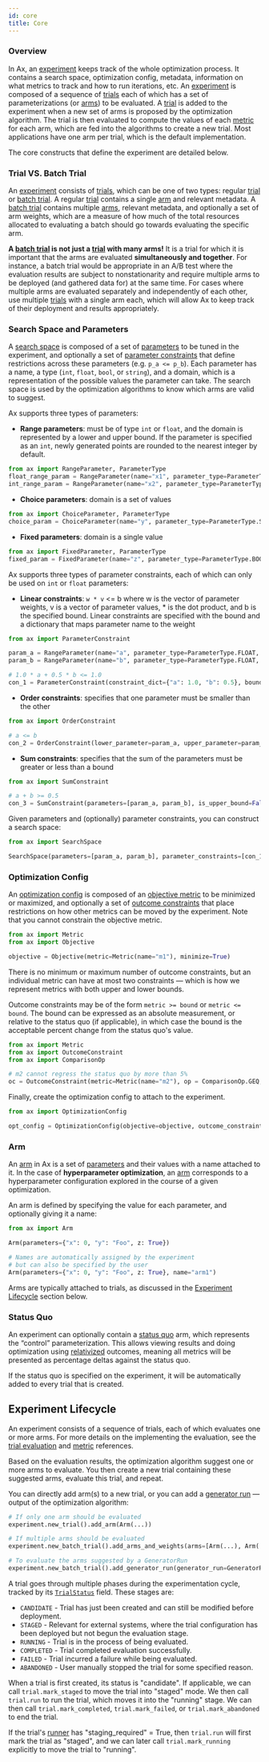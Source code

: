 ```yaml
---
id: core
title: Core
---
```


### Overview

In Ax, an [experiment](glossary.md#experiment) keeps track of the whole optimization process. It contains a search space, optimization config, metadata, information on what metrics to track and how to run iterations, etc. An [experiment](glossary.md#experiment) is composed of a sequence of [trials](glossary.md#trial) each of which has a set of parameterizations (or [arms](glossary.md#arm)) to be evaluated. A [trial](glossary.md#trial) is added to the experiment when a new set of arms is proposed by the optimization algorithm. The trial is then evaluated to compute the values of each [metric](glossary.md#metric) for each arm, which are fed into the algorithms to create a new trial. Most applications have one arm per trial, which is the default implementation.

The core constructs that define the experiment are detailed below.

### Trial VS. Batch Trial

An [experiment](glossary.md#experiment) consists of [trials](glossary.md#trial), which can be one of two types: regular [trial](glossary.md#trial) or [batch trial](glossary.md#batch-trial). A regular [trial](glossary.md#trial) contains a single [arm](glossary.md#arm) and relevant metadata. A [batch trial](glossary.md#batch-trial) contains multiple [arms](glossary.md#arm), relevant metadata, and optionally a set of arm weights, which are a measure of how much of the total resources allocated to evaluating a batch should go towards evaluating the specific arm.

**A [batch trial](glossary.md#batch-trial) is not just a [trial](glossary.md#trial) with many arms!** It is a trial for which it is important that the arms are evaluated **simultaneously and together**. For instance, a batch trial would be appropriate in an A/B test where the evaluation results are subject to nonstationarity and require multiple arms to be deployed (and gathered data for) at the same time. For cases where multiple arms are evaluated separately and independently of each other, use multiple [trials](glossary.md#trial) with a single arm each, which will allow Ax to keep track of their deployment and results appropriately.

### Search Space and Parameters

A [search space](glossary.md#search-space) is composed of a set of [parameters](glossary.md#parameter) to be tuned in the experiment, and optionally a set of [parameter constraints](glossary.md#parameter-constraint) that define restrictions across these parameters (e.g. `p_a <= p_b`). Each parameter has a name, a type (```int```, ```float```, ```bool```, or ```string```), and a domain, which is a representation of the possible values the parameter can take. The search space is used by the optimization algorithms to know which arms are valid to suggest.

Ax supports three types of parameters:

* **Range parameters**: must be of type `int` or `float`, and the domain is represented by a lower and upper bound. If the parameter is specified as an `int`, newly generated points are rounded to the nearest integer by default.

```python
from ax import RangeParameter, ParameterType
float_range_param = RangeParameter(name="x1", parameter_type=ParameterType.FLOAT, lower=0.0, upper=1.0)
int_range_param = RangeParameter(name="x2", parameter_type=ParameterType.INT, lower=0, upper=10)
```

* **Choice parameters**: domain is a set of values

```python
from ax import ChoiceParameter, ParameterType
choice_param = ChoiceParameter(name="y", parameter_type=ParameterType.STRING, values=["foo", "bar"])
```

* **Fixed parameters**: domain is a single value

```python
from ax import FixedParameter, ParameterType
fixed_param = FixedParameter(name="z", parameter_type=ParameterType.BOOL, value=True)
```

Ax supports three types of parameter constraints, each of which can only be used on `int` or `float` parameters:

* **Linear constraints**: `w * v` <= b where w is the vector of parameter weights, v is a vector of parameter values, * is the dot product, and b is the specified bound. Linear constraints are specified with the bound and a dictionary that maps parameter name to the weight

```python
from ax import ParameterConstraint

param_a = RangeParameter(name="a", parameter_type=ParameterType.FLOAT, lower=0.0, upper=1.0)
param_b = RangeParameter(name="b", parameter_type=ParameterType.FLOAT, lower=0.0, upper=1.0)

# 1.0 * a + 0.5 * b <= 1.0
con_1 = ParameterConstraint(constraint_dict={"a": 1.0, "b": 0.5}, bound=1.0)
```

* **Order constraints**: specifies that one parameter must be smaller than the other

```python
from ax import OrderConstraint

# a <= b
con_2 = OrderConstraint(lower_parameter=param_a, upper_parameter=param_b)
```

* **Sum constraints**: specifies that the sum of the parameters must be greater or less than a bound

```python
from ax import SumConstraint

# a + b >= 0.5
con_3 = SumConstraint(parameters=[param_a, param_b], is_upper_bound=False, bound=0.5)
```

Given parameters and (optionally) parameter constraints, you can construct a search space:

```python
from ax import SearchSpace

SearchSpace(parameters=[param_a, param_b], parameter_constraints=[con_1, con_2, con_3])
```

### Optimization Config

An [optimization config](glossary.md#optimization-config) is composed of an [objective metric](glossary.md#objective) to be minimized or maximized, and optionally a set of [outcome constraints](glossary.md#outcome-constraint) that place restrictions on how other metrics can be moved by the experiment. Note that you cannot constrain the objective metric.

```python
from ax import Metric
from ax import Objective

objective = Objective(metric=Metric(name="m1"), minimize=True)
```

There is no minimum or maximum number of outcome constraints, but an individual metric can have at most two constraints — which is how we represent metrics with both upper and lower bounds.

Outcome constraints may be of the form `metric >= bound` or `metric <= bound`. The bound can be expressed as an absolute measurement, or relative to the status quo (if applicable), in which case the bound is the acceptable percent change from the status quo's value.

```python
from ax import Metric
from ax import OutcomeConstraint
from ax import ComparisonOp

# m2 cannot regress the status quo by more than 5%
oc = OutcomeConstraint(metric=Metric(name="m2"), op = ComparisonOp.GEQ, bound=-5.0, relative=True)
```

Finally, create the optimization config to attach to the experiment.

```python
from ax import OptimizationConfig

opt_config = OptimizationConfig(objective=objective, outcome_constraints=[oc])
```

### Arm

An [arm](glossary.md#arm) in Ax is a set of [parameters](glossary.md#parameter) and their values with a name attached to it. In the case of **hyperparameter optimization**, an [arm](glossary.md#arm) corresponds to a hyperparameter configuration explored in the course of a given optimization.

An arm is defined by specifying the value for each parameter, and optionally giving it a name:

```python
from ax import Arm

Arm(parameters={"x": 0, "y": "Foo", z: True})

# Names are automatically assigned by the experiment
# but can also be specified by the user
Arm(parameters={"x": 0, "y": "Foo", z: True}, name="arm1")
```

Arms are typically attached to trials, as discussed in the [Experiment Lifecycle](#experiment-lifecycle) section below.

### Status Quo

An experiment can optionally contain a [status quo](glossary.md#status-quo) arm, which represents the “control” parameterization. This allows viewing results and doing optimization using [relativized](glossary.md#relative-outcome-constraint) outcomes, meaning all metrics will be presented as percentage deltas against the status quo.

If the status quo is specified on the experiment, it will be automatically added to every trial that is created.

## Experiment Lifecycle

An experiment consists of a sequence of trials, each of which evaluates one or more arms. For more details on the implementing the evaluation, see the [trial evaluation](trial-evaluation.md) and [metric](data.md) references.

Based on the evaluation results, the optimization algorithm suggest one or more arms to evaluate. You then create a new trial containing these suggested arms, evaluate this trial, and repeat.

You can directly add arm(s) to a new trial, or you can add a [generator run](glossary.md#generator-run) –– output of the optimization algorithm:

```python
# If only one arm should be evaluated
experiment.new_trial().add_arm(Arm(...))

# If multiple arms should be evaluated
experiment.new_batch_trial().add_arms_and_weights(arms=[Arm(...), Arm(...)])

# To evaluate the arms suggested by a GeneratorRun
experiment.new_batch_trial().add_generator_run(generator_run=GeneratorRun(...))
```

A trial goes through multiple phases during the experimentation cycle, tracked by its [`TrialStatus`](../api/core.html#ax.core.base_trial.TrialStatus) field. These stages are:

* `CANDIDATE` - Trial has just been created and can still be modified before deployment.
* `STAGED` - Relevant for external systems, where the trial configuration has been deployed but not begun the evaluation stage.
* `RUNNING` - Trial is in the process of being evaluated.
* `COMPLETED` - Trial completed evaluation successfully.
* `FAILED` - Trial incurred a failure while being evaluated.
* `ABANDONED` - User manually stopped the trial for some specified reason.

When a trial is first created, its status is "candidate". If applicable, we can call `trial.mark_staged` to move the trial into "staged" mode. We then call `trial.run`
to run the trial, which moves it into the "running" stage. We can then call
`trial.mark_completed`, `trial.mark_failed`, or `trial.mark_abandoned` to end the trial.

If the trial's [runner](trial-evaluation.md#adding-your-own-runner) has "staging_required" = True,
then `trial.run` will first mark the trial as "staged", and we can later call
`trial.mark_running` explicitly to move the trial to "running".
